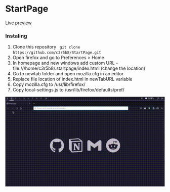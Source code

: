 # StartPage

Live [preview](https://c3r5b8.github.io/StartPage/)

### Instaling

1. Clone this repository ``` git clone https://github.com/c3r5b8/StartPage.git```
2. Open firefox and go to Preferences > Home
3. In homepage and new windows add custom URL - file:///home/c3r5b8/.startpage/index.html (change the location)
4. Go to newtab folder and open mozilla.cfg in an editor
5. Replace file location of index.html in newTabURL variable
6. Copy mozilla.cfg to /usr/lib/firefox/
7. Copy local-settings.js to /usr/lib/firefox/defaults/pref/

![video](https://raw.githubusercontent.com/c3r5b8/StartPage/master/assets/video.gif)

